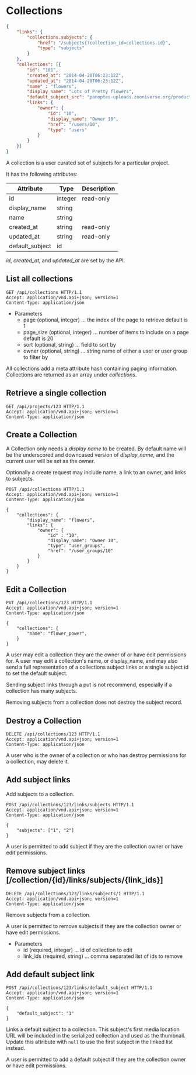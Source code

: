 # Collections

```json
{
    "links": {
        "collections.subjects": {
            "href": "/subjects{?collection_id=collections.id}",
            "type": "subjects"
        }
    },
    "collections": [{
        "id": "101",
        "created_at": "2014-04-20T06:23:12Z",
        "updated_at": "2014-04-20T06:23:12Z",
        "name" : "flowers",
        "display_name": "Lots of Pretty flowers",
        "default_subject_src": "panoptes-uploads.zooniverse.org/production/subject_location/hash.jpeg",
        "links": {
            "owner": {
                "id": "10",
                "display_name": "Owner 10",
                "href": "/users/10",
                "type": "users"
            }
        }
    }]
}
```

A collection is a user curated set of subjects for a particular
project.

It has the following attributes:

Attribute | Type | Description
--------- | ---- | -----------
id | integer | read-only
display_name | string |
name | string |
created_at | string | read-only
updated_at | string | read-only
default_subject | id |


*id*, *created_at*, and *updated_at* are set by the API.

## List all collections
```http
GET /api/collections HTTP/1.1
Accept: application/vnd.api+json; version=1
Content-Type: application/json
```

+ Parameters
  + page (optional, integer) ... the index of the page to retrieve default is 1
  + page_size (optional, integer) ... number of items to include on a page default is 20
  + sort (optional, string) ... field to sort by
  + owner (optional, string) ... string name of either a user or user group to filter by

All collections add a meta attribute hash containing paging
information. <br/>
Collections are returned as an array under *collections*.

## Retrieve a single collection
```http
GET /api/projects/123 HTTP/1.1
Accept: application/vnd.api+json; version=1
Content-Type: application/json
```

## Create a Collection
A Collection only needs a *display name* to be created. By default
name will be the underscored and downcased version of *display_name*,
and the current user will be set as the owner.

Optionally a create request may include name, a link to an
owner, and links to subjects.

```http
POST /api/collections HTTP/1.1
Accept: application/vnd.api+json; version=1
Content-Type: application/json

{
    "collections": {
        "display_name": "flowers",
        "links": {
            "owner": {
                "id" : "10",
                "display_name": "Owner 10",
                "type": "user_groups",
                "href": "/user_groups/10"
            }
        }
    }
}
```


## Edit a Collection

```http
PUT /api/collections/123 HTTP/1.1
Accept: application/vnd.api+json; version=1
Content-Type: application/json

{
    "collections": {
        "name": "flower_power",
    }
}
```
A user may edit a collection they are the owner of or have edit
permissions for. A user may edit a collection's name, or display_name,
and may also send a full representation of a collections subject links
or a single subject id to set the default subject.

Sending subject links through a put is not recommend, especially if a
collection has many subjects.

Removing subjects from a collection does not destroy the subject record.


## Destroy a Collection
```http
DELETE /api/collections/123 HTTP/1.1
Accept: application/vnd.api+json; version=1
Content-Type: application/json
```
A user who is the owner of a collection or who has destroy permissions
for a collection, may delete it.


## Add subject links
Add subjects to a collection.

```http
POST /api/collections/123/links/subjects HTTP/1.1
Accept: application/vnd.api+json; version=1
Content-Type: application/json

{
    "subjects": ["1", "2"]
}
```

A user is permitted to add subject if they are the collection owner or
have edit permissions.


## Remove subject links [/collection/{id}/links/subjects/{link_ids}]
```http
DELETE /api/collections/123/links/subjects/1 HTTP/1.1
Accept: application/vnd.api+json; version=1
Content-Type: application/json
```

Remove subjects from a collection.

A user is permitted to remove subjects if they are the collection
owner or have edit permissions.

+ Parameters
  + id (required, integer) ... id of collection to edit
  + link_ids (required, string) ... comma separated list of ids to remove


## Add default subject link

```http
POST /api/collections/123/links/default_subject HTTP/1.1
Accept: application/vnd.api+json; version=1
Content-Type: application/json

{
    "default_subject": "1"
}
```
Links a default subject to a collection. This subject's first media
location URL will be included in the serialized collection and used
as the thumbnail. Update this attribute with `null` to use the first
subject in the linked list instead.

A user is permitted to add a default subject if they are the collection
owner or have edit permissions.